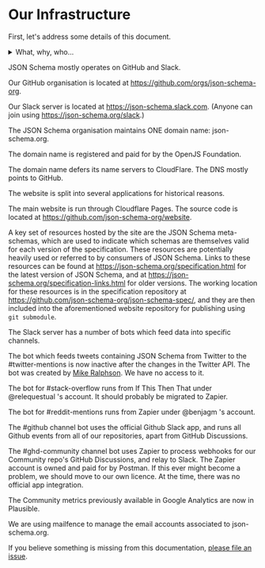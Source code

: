 # Our Infrastructure

First, let's address some details of this document.

<details>
  <summary>What, why, who...</summary>

  ## What?

  This document outlines the various systems that JSON Schema the organisation uses and maintains.
  This does not include social media profiles.

  ## Why?

  It's part of the required tasks to be completed by the OpenJS Foundation, forming an item of the [onboarding checklist](https://github.com/openjs-foundation/cross-project-council/blob/main/PROJECT_PROGRESSION.md#onboarding-checklist).
  It's also probably good practice.

  This enables members of the JSON Schema team, and the OpenJS Foundation, to have oversight and management of such infrastructure should it be required.

  ## Who?

  This was mainly a list created by Ben Hutton (@relequestual).
  Others are free to amend and update this (via Pull Requests) as is required.

</details>

JSON Schema mostly operates on GitHub and Slack.

Our GitHub organisation is located at https://github.com/orgs/json-schema-org.

Our Slack server is located at https://json-schema.slack.com.
(Anyone can join using https://json-schema.org/slack.)

The JSON Schema organisation maintains ONE domain name: json-schema.org.

The domain name is registered and paid for by the OpenJS Foundation.

The domain name defers its name servers to CloudFlare.
The DNS mostly points to GitHub.

The website is split into several applications for historical reasons.

The main website is run through Cloudflare Pages. The source code is located at https://github.com/json-schema-org/website.

A key set of resources hosted by the site are the JSON Schema meta-schemas, which are used to indicate which schemas are themselves valid for each version of the specification.
These resources are potentially heavily used or referred to by consumers of JSON Schema.
Links to these resources can be found at https://json-schema.org/specification.html for the latest version of JSON Schema, and at https://json-schema.org/specification-links.html for older versions.
The working location for these resources is in the specification repository at https://github.com/json-schema-org/json-schema-spec/, and they are then included into the aforementioned website repository for publishing using `git submodule`.

The Slack server has a number of bots which feed data into specific channels.

The bot which feeds tweets containing JSON Schema from Twitter to the #twitter-mentions is now inactive after the changes in the Twitter API. The bot was created by [Mike Ralphson](https://twitter.com/PermittedSoc). We have no access to it.

The bot for #stack-overflow runs from If This Then That under @relequestual 's account. It should probably be migrated to Zapier.

The bot for #reddit-mentions runs from Zapier under @benjagm 's account. 

The #github channel bot uses the official Github Slack app, and runs all Github events from all of our repositories, apart from GitHub Discussions.

The #ghd-community channel bot uses Zapier to process webhooks for our Community repo's GitHub Discussions, and relay to Slack.
The Zapier account is owned and paid for by Postman. If this ever might become a problem, we should move to our own licence.
At the time, there was no official app integration.

The Community metrics previously available in Google Analytics are now in Plausible.

We are using mailfence to manage the email accounts associated to json-schema.org.


If you believe something is missing from this documentation, [please file an issue](https://github.com/json-schema-org/community/issues/new?assignees=&labels=&template=action_item.md).
